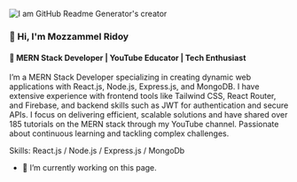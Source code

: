 ![I am GitHub Readme Generator's creator](https://res.cloudinary.com/dsh57dvqf/image/upload/v1728386791/Purple_Blue_Modern_Gaming_Youtube_Thumbnail_1_d5ojjf.png)
### 👋 Hi, I'm Mozzammel Ridoy
#### 🔹 MERN Stack Developer | YouTube Educator | Tech Enthusiast 

I’m a MERN Stack Developer specializing in creating dynamic web applications with React.js, Node.js, Express.js, and MongoDB. I have extensive experience with frontend tools like Tailwind CSS, React Router, and Firebase, and backend skills such as JWT for authentication and secure APIs. I focus on delivering efficient, scalable solutions and have shared over 185 tutorials on the MERN stack through my YouTube channel. Passionate about continuous learning and tackling complex challenges.

Skills: React.js / Node.js / Express.js / MongoDb

- 🔭 I’m currently working on this page. 




